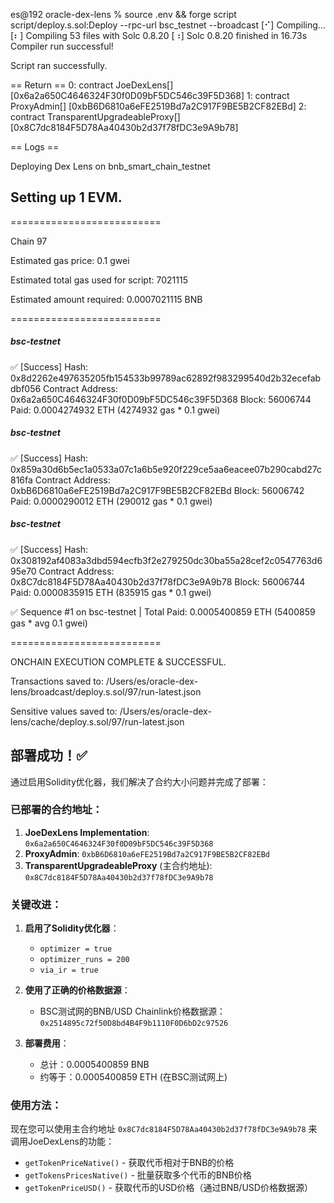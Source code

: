 es@192 oracle-dex-lens % source .env && forge script script/deploy.s.sol:Deploy --rpc-url bsc_testnet --broadcast
[⠊] Compiling...
[⠆] Compiling 53 files with Solc 0.8.20
[⠰] Solc 0.8.20 finished in 16.73s
Compiler run successful!

Script ran successfully.

== Return ==
0: contract JoeDexLens[] [0x6a2a650C4646324F30f0D09bF5DC546c39F5D368]
1: contract ProxyAdmin[] [0xbB6D6810a6eFE2519Bd7a2C917F9BE5B2CF82EBd]
2: contract TransparentUpgradeableProxy[] [0x8C7dc8184F5D78Aa40430b2d37f78fDC3e9A9b78]

== Logs ==
  
Deploying Dex Lens on bnb_smart_chain_testnet

## Setting up 1 EVM.

==========================

Chain 97

Estimated gas price: 0.1 gwei

Estimated total gas used for script: 7021115

Estimated amount required: 0.0007021115 BNB

==========================

##### bsc-testnet
✅  [Success] Hash: 0x8d2262e497635205fb154533b99789ac62892f983299540d2b32ecefabdbf056
Contract Address: 0x6a2a650C4646324F30f0D09bF5DC546c39F5D368
Block: 56006744
Paid: 0.0004274932 ETH (4274932 gas * 0.1 gwei)


##### bsc-testnet
✅  [Success] Hash: 0x859a30d6b5ec1a0533a07c1a6b5e920f229ce5aa6eacee07b290cabd27c816fa
Contract Address: 0xbB6D6810a6eFE2519Bd7a2C917F9BE5B2CF82EBd
Block: 56006742
Paid: 0.0000290012 ETH (290012 gas * 0.1 gwei)


##### bsc-testnet
✅  [Success] Hash: 0x308192af4083a3dbd594ecfb3f2e279250dc30ba55a28cef2c0547763d695e70
Contract Address: 0x8C7dc8184F5D78Aa40430b2d37f78fDC3e9A9b78
Block: 56006744
Paid: 0.0000835915 ETH (835915 gas * 0.1 gwei)

✅ Sequence #1 on bsc-testnet | Total Paid: 0.0005400859 ETH (5400859 gas * avg 0.1 gwei)
                                                                                                                         

==========================

ONCHAIN EXECUTION COMPLETE & SUCCESSFUL.

Transactions saved to: /Users/es/oracle-dex-lens/broadcast/deploy.s.sol/97/run-latest.json

Sensitive values saved to: /Users/es/oracle-dex-lens/cache/deploy.s.sol/97/run-latest.json


## 部署成功！✅

通过启用Solidity优化器，我们解决了合约大小问题并完成了部署：

### 已部署的合约地址：

1. **JoeDexLens Implementation**: `0x6a2a650C4646324F30f0D09bF5DC546c39F5D368`
2. **ProxyAdmin**: `0xbB6D6810a6eFE2519Bd7a2C917F9BE5B2CF82EBd` 
3. **TransparentUpgradeableProxy** (主合约地址): `0x8C7dc8184F5D78Aa40430b2d37f78fDC3e9A9b78`

### 关键改进：

1. **启用了Solidity优化器**：
   - `optimizer = true`
   - `optimizer_runs = 200`
   - `via_ir = true`

2. **使用了正确的价格数据源**：
   - BSC测试网的BNB/USD Chainlink价格数据源：`0x2514895c72f50D8bd4B4F9b1110F0D6bD2c97526`

3. **部署费用**：
   - 总计：0.0005400859 BNB
   - 约等于：0.0005400859 ETH (在BSC测试网上)

### 使用方法：

现在您可以使用主合约地址 `0x8C7dc8184F5D78Aa40430b2d37f78fDC3e9A9b78` 来调用JoeDexLens的功能：

- `getTokenPriceNative()` - 获取代币相对于BNB的价格
- `getTokensPricesNative()` - 批量获取多个代币的BNB价格
- `getTokenPriceUSD()` - 获取代币的USD价格（通过BNB/USD价格数据源）